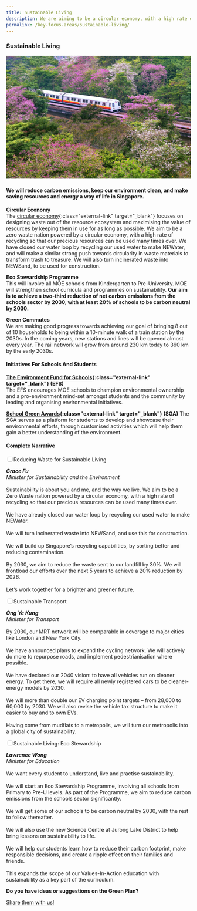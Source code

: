```yaml
---
title: Sustainable Living
description: We are aiming to be a circular economy, with a high rate of recycling and reuse. From recycling food to NEWSand, learn how the Singapore Green Plan 2030 will help us become a circular economy. 
permalink: /key-focus-areas/sustainable-living/
---
```


### Sustainable Living

![Sustainable Living](/images/framework/framework_sustainableliving.jpg)

#### We will reduce carbon emissions, keep our environment clean, and make saving resources and energy a way of life in Singapore. 

**Circular Economy**  
The [circular economy](https://www.towardszerowaste.gov.sg/zero-waste-masterplan/chapter2/circular-economy/#:~:text=Unlike%20the%20linear%20economy%2C%20the,for%20as%20long%20as%20possible.&text=Adopting%20a%20circular%20economy%20approach,Resiliences%E2%80%9D%20to%20sustain%20Singapore's%20future.){:class="external-link" target="_blank"} focuses on designing waste out of the resource ecosystem and maximising the value of resources by keeping them in use for as long as possible. We aim to be a zero waste nation powered by a circular economy, with a high rate of recycling so that our precious resources can be used many times over. We have closed our water loop by recycling our used water to make NEWater, and will make a similar strong push towards circularity in waste materials to transform trash to treasure. We will also turn incinerated waste into NEWSand, to be used for construction.

**Eco Stewardship Programme**  
This will involve all MOE schools from Kindergarten to Pre-University. MOE will strengthen school curricula and programmes on sustainability. **Our aim is to achieve a two-third reduction of net carbon emissions from the schools sector by 2030, with at least 20% of schools to be carbon neutral by 2030.** 

**Green Commutes**  
We are making good progress towards achieving our goal of bringing 8 out of 10 households to being within a 10-minute walk of a train station by the 2030s. In the coming years, new stations and lines will be opened almost every year. The rail network will grow from around 230 km today to 360 km by the early 2030s.

#### Initiatives For Schools And Students

**[The Environment Fund for Schools](https://www.cgs.gov.sg/docs/default-source/Resources/efs-web-page-contenta34c09d515f061ce946dff0000c37214.pdf){:class="external-link" target="_blank"} (EFS)**  
The EFS encourages MOE schools to champion environmental ownership and a pro-environment mind-set amongst students and the community by leading and organising environmental initiatives. 

**[School Green Awards](https://sec.org.sg/our-programmes/environmental-awards/){:class="external-link" target="_blank"} (SGA)**
The SGA serves as a platform for students to develop and showcase their environmental efforts, through customised activities which will help them gain a better understanding of the environment.

#### Complete Narrative

<div>
	<input type="checkbox" id="title1"  /><label for="title1">Reducing Waste for Sustainable Living</label>
	<div class="accordion-content">
		<p><i><strong>Grace Fu</strong></i><br/>
			<i>Minister for Sustainability and the Environment</i><br/><br/>
			Sustainability is about you and me, and the way we live. We aim to be a Zero Waste nation powered by a circular economy, with a high rate of recycling so that our precious resources can be used many times over.<br/><br/>
			We have already closed our water loop by recycling our used water to make NEWater.<br/><br/>
			We will turn incinerated waste into NEWSand, and use this for construction.<br/><br/>
			We will build up Singapore’s recycling capabilities, by sorting better and reducing contamination.<br/><br/>
			By 2030, we aim to reduce the waste sent to our landfill by 30%. We will frontload our efforts over the next 5 years to achieve a 20% reduction by 2026.<br/><br/>
			Let’s work together for a brighter and greener future.
		</p>
	</div>
	<input type="checkbox" id="title2"  /><label for="title2">Sustainable Transport</label>
	<div class="accordion-content">
		<p><i><strong>Ong Ye Kung</strong></i><br/>
			<i>Minister for Transport</i><br/><br/>
			By 2030, our MRT network will be comparable in coverage to major cities like London and New York City.<br/><br/> 
			We have announced plans to expand the cycling network. We will actively do more to repurpose roads, and implement pedestrianisation where possible.<br/><br/>
			We have declared our 2040 vision: to have all vehicles run on cleaner energy. To get there, we will require all newly registered cars to be cleaner-energy models by 2030.<br/><br/>
			We will more than double our EV charging point targets – from 28,000 to 60,000 by 2030. We will also revise the vehicle tax structure to make it easier to buy and to own EVs.<br/><br/>
			Having come from mudflats to a metropolis, we will turn our metropolis into a global city of sustainability.
		</p>
	</div>
	<input type="checkbox" id="title3"  /><label for="title3">Sustainable Living: Eco Stewardship</label>
	<div class="accordion-content">
		<p><i><strong>Lawrence Wong</strong></i><br/>
			<i>Minister for Education</i><br/><br/>
			We want every student to understand, live and practise sustainability.<br/><br/>
			We will start an Eco Stewardship Programme, involving all schools from Primary to Pre-U levels. As part of the Programme, we aim to reduce carbon emissions from the schools sector significantly.<br/><br/>
			We will get some of our schools to be carbon neutral by 2030, with the rest to follow thereafter.<br/><br/>
			We will also use the new Science Centre at Jurong Lake District to help bring lessons on sustainability to life.<br/><br/>
			We will help our students learn how to reduce their carbon footprint, make responsible decisions, and create a ripple effect on their families and friends.<br/><br/>
			This expands the scope of our Values-In-Action education with sustainability as a key part of the curriculum.
		</p>
	</div>
</div>

**Do you have ideas or suggestions on the Green Plan?**

<a href="https://form.gov.sg/6013d365bedd790011bb9c86" class="front-page-cta bp-sec-button margin--top padding--bottom" target="_blank">
	<span>Share them with us!</span>
	<i class="sgds-icon sgds-icon-arrow-right is-size-4" aria-hidden="true"></i>
</a>